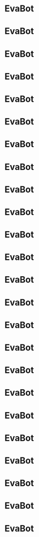 # EvaBot
# EvaBot
# EvaBot
# EvaBot
# EvaBot
# EvaBot
# EvaBot
# EvaBot
# EvaBot
# EvaBot
# EvaBot
# EvaBot
# EvaBot
# EvaBot
# EvaBot
# EvaBot
# EvaBot
# EvaBot
# EvaBot
# EvaBot
# EvaBot
# EvaBot
# EvaBot
# EvaBot
